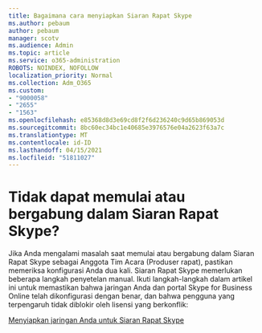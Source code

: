 ```yaml
---
title: Bagaimana cara menyiapkan Siaran Rapat Skype
ms.author: pebaum
author: pebaum
manager: scotv
ms.audience: Admin
ms.topic: article
ms.service: o365-administration
ROBOTS: NOINDEX, NOFOLLOW
localization_priority: Normal
ms.collection: Adm_O365
ms.custom:
- "9000058"
- "2655"
- "1563"
ms.openlocfilehash: e85368d8d3e69cd8f2f6d236240c9d65b869053d
ms.sourcegitcommit: 8bc60ec34bc1e40685e3976576e04a2623f63a7c
ms.translationtype: MT
ms.contentlocale: id-ID
ms.lasthandoff: 04/15/2021
ms.locfileid: "51811027"
---
```

# <a name="cant-start-or-join-a-skype-meeting-broadcast"></a>Tidak dapat memulai atau bergabung dalam Siaran Rapat Skype?

Jika Anda mengalami masalah saat memulai atau bergabung dalam Siaran Rapat Skype sebagai Anggota Tim Acara (Produser rapat), pastikan memeriksa konfigurasi Anda dua kali. Siaran Rapat Skype memerlukan beberapa langkah penyetelan manual. Ikuti langkah-langkah dalam artikel ini untuk memastikan bahwa jaringan Anda dan portal Skype for Business Online telah dikonfigurasi dengan benar, dan bahwa pengguna yang terpengaruh tidak diblokir oleh lisensi yang berkonflik:

[Menyiapkan jaringan Anda untuk Siaran Rapat Skype](https://docs.microsoft.com/SkypeForBusiness/set-up-your-network-for-skype-meeting-broadcast/set-up-your-network-for-skype-meeting-broadcast)